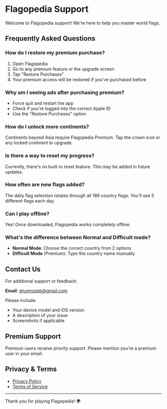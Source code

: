 # Flagopedia Support

Welcome to Flagopedia support! We're here to help you master world flags.

## Frequently Asked Questions

### How do I restore my premium purchase?
1. Open Flagopedia
2. Go to any premium feature or the upgrade screen
3. Tap "Restore Purchases"
4. Your premium access will be restored if you've purchased before

### Why am I seeing ads after purchasing premium?
- Force quit and restart the app
- Check if you're logged into the correct Apple ID
- Use the "Restore Purchases" option

### How do I unlock more continents?
Continents beyond Asia require Flagopedia Premium. Tap the crown icon or any locked continent to upgrade.

### Is there a way to reset my progress?
Currently, there's no built-in reset feature. This may be added in future updates.

### How often are new flags added?
The daily flag selection rotates through all 189 country flags. You'll see 5 different flags each day.

### Can I play offline?
Yes! Once downloaded, Flagopedia works completely offline.

### What's the difference between Normal and Difficult mode?
- **Normal Mode**: Choose the correct country from 2 options
- **Difficult Mode** (Premium): Type the country name manually

## Contact Us

For additional support or feedback:

**Email**: shumrozeb@gmail.com

Please include:
- Your device model and iOS version
- A description of your issue
- Screenshots if applicable

## Premium Support

Premium users receive priority support. Please mention you're a premium user in your email.

## Privacy & Terms

- [Privacy Policy](https://github.com/shumroze/Flagopedia-Legal/blob/main/PRIVACY_POLICY.md)
- [Terms of Service](https://github.com/shumroze/Flagopedia-Legal/blob/main/TERMS_OF_SERVICE.md)

---

Thank you for playing Flagopedia! 🌍 